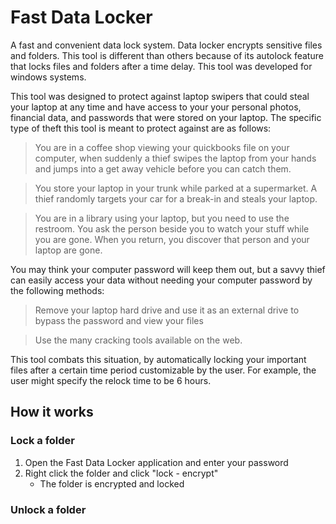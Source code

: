 # Fast Data Locker

A fast and convenient data lock system. Data locker encrypts sensitive files and folders.
This tool is different than others because of its autolock feature that locks files and folders after a time delay. 
This tool was developed for windows systems.

This tool was designed to protect against laptop swipers that could steal your laptop at any time and have access to your your personal photos, financial data, and passwords that were stored on your laptop. The specific type of theft this tool is meant to protect against are as follows:

> You are in a coffee shop viewing your quickbooks file on your computer, when suddenly a thief swipes the laptop from your hands and jumps into a get away vehicle before you can catch them.

> You store your laptop in your trunk while parked at a supermarket. A thief randomly targets your car for a break-in and steals your laptop.

> You are in a library using your laptop, but you need to use the restroom. You ask the person beside you to watch your stuff while you are gone. When you return, you discover that person and your laptop are gone.

You may think your computer password will keep them out, but a savvy thief can easily access your data without needing your computer password by the following methods:

> Remove your laptop hard drive and use it as an external drive to bypass the password and view your files 

> Use the many cracking tools available on the web.

This tool combats this situation, by automatically locking your important files after a certain time period customizable by the user. For example, the user might specify the relock time to be 6 hours.



## How it works
### Lock a folder
1. Open the Fast Data Locker application and enter your password
2. Right click the folder and click "lock - encrypt"
	* The folder is encrypted and locked

### Unlock a folder


